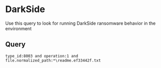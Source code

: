 # DarkSide

Use this query to look for running DarkSide ransomware behavior in the environment

## Query
```
type_id:8003 and operation:1 and file.normalized_path:*\readme.ef33442f.txt

```
